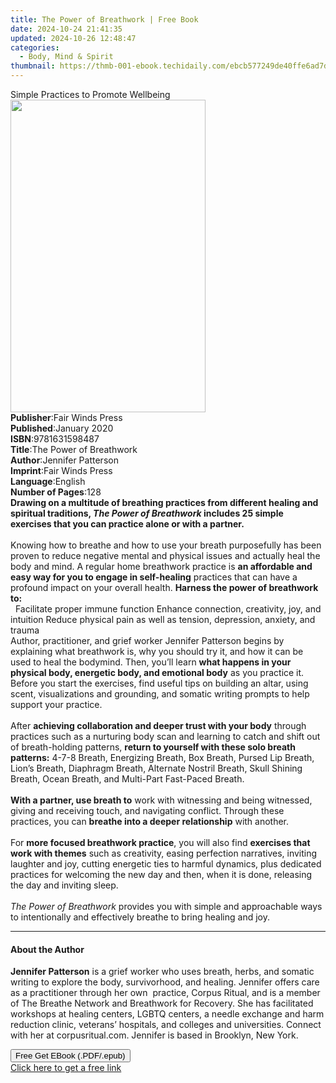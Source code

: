 ```yaml
---
title: The Power of Breathwork | Free Book
date: 2024-10-24 21:41:35
updated: 2024-10-26 12:48:47
categories:
  - Body, Mind & Spirit
thumbnail: https://thmb-001-ebook.techidaily.com/ebcb577249de40ffe6ad7dc98acc467e471b9fd407452613d612355defaa80cf.jpg
---
```

<main id="book-container">
  <div class="flex flex-col">
    <div class="book-brief flex-1 py-6 px-4 sm:p-6 md:py-10 md:px-8">
      <!-- brief-->
      <div class="book-brief-main">Simple Practices to Promote Wellbeing</div>
    </div>
    <div
      class="book-meta-info flex-1 grid gap-4 col-start-1 col-end-3 row-start-1 sm:mb-6 sm:grid-cols-4 lg:gap-6 lg:col-start-2 lg:row-end-6 lg:row-span-6 lg:mb-0"
    >
      <div
        class="book-meta-info-left place-content-center mt-4 p-4 text-sm leading-6 col-start-2 col-span-2 dark:text-slate-400"
      >
        <img
          class="w-full h-500 object-cover rounded-lg sm:h-255 sm:col-span-2 lg:col-span-full"
          src="https://img-001-ebook.techidaily.com/43b40d9205cc7ce5a7d0db237ffee74dd2999778bdd0dbdadaedf9efee224cba.jpg"
          alt=""
          width="312"
          height="500"
        />
      </div>
      <div
        class="book-meta-info-right mt-2 col-start-1 row-start-2 col-span-3 self-center"
      >
        <!-- meta data  -->
        <div class="flex flex-col px-4 md:px-8">
          <div class="flex-1">
            <strong>Publisher</strong>:<span class="px-2"
              >Fair Winds Press</span
            >
          </div>
          <div class="flex-1">
            <strong>Published</strong>:<span class="px-2">January 2020</span>
          </div>
          <div class="flex-1">
            <strong>ISBN</strong>:<span class="px-2">9781631598487</span>
          </div>
          <div class="flex-1">
            <strong>Title</strong>:<span class="px-2"
              >The Power of Breathwork</span
            >
          </div>
          <div class="flex-1">
            <strong>Author</strong>:<span class="px-2">Jennifer Patterson</span>
          </div>
          <div class="flex-1">
            <strong>Imprint</strong>:<span class="px-2">Fair Winds Press</span>
          </div>
          <div class="flex-1">
            <strong>Language</strong>:<span class="px-2">English</span>
          </div>
          <div class="flex-1">
            <strong>Number of Pages</strong>:<span class="px-2">128</span>
          </div>
        </div>
      </div>
    </div>
    <div class="book-description flex-1 py-6 px-4 sm:p-6 md:py-10 md:px-8">
      <div class="book-description-main">
        <div accordion-content="" id="description">
          <b
            >Drawing on a multitude of breathing practices from different
            healing and spiritual traditions,
            <i>The Power of Breathwork</i> includes 25 simple exercises that you
            can practice alone or with a partner. </b
          ><br /><br />
          Knowing how to breathe and how to use your breath purposefully has
          been proven to reduce negative mental and physical issues and actually
          heal the body and mind. A regular home breathwork practice is
          <b>an affordable and easy way for you to engage in self-healing</b>
          practices that can have a profound impact on your overall health.
          <b>Harness the power of breathwork to:</b><br />
          &nbsp; Facilitate proper immune function Enhance connection,
          creativity, joy, and intuition Reduce physical pain as well as
          tension, depression, anxiety, and trauma <br />
          Author, practitioner, and grief worker Jennifer Patterson begins by
          explaining what breathwork is, why you should try it, and how it can
          be used to heal the bodymind. Then, you’ll learn
          <b
            >what happens in your physical body, energetic body, and emotional
            body</b
          >
          as you practice it. Before you start the exercises, find useful tips
          on building an altar, using scent, visualizations and grounding, and
          somatic writing prompts to help support your practice.<br /><br />
          After
          <b>achieving collaboration and deeper trust with your body</b> through
          practices such as a nurturing body scan and learning to catch and
          shift out of breath-holding patterns,
          <b>return to yourself with these solo breath patterns:</b> 4-7-8
          Breath, Energizing Breath, Box Breath, Pursed Lip Breath, Lion’s
          Breath, Diaphragm Breath, Alternate Nostril Breath, Skull Shining
          Breath, Ocean Breath, and Multi-Part Fast-Paced Breath.<br /><br /><b
            >With a partner, use breath to</b
          >
          work with witnessing and being witnessed, giving and receiving touch,
          and navigating conflict. Through these practices, you can
          <b>breathe into a deeper relationship</b> with another.<br /><br />
          For <b>more focused breathwork practice</b>, you will also find
          <b>exercises that work with themes</b> such as creativity, easing
          perfection narratives, inviting laughter and joy, cutting energetic
          ties to harmful dynamics, plus dedicated practices for welcoming the
          new day and then, when it is done, releasing the day and inviting
          sleep.<br /><br /><i>The Power of Breathwork</i> provides you with
          simple and approachable ways to intentionally and effectively breathe
          to bring healing and joy.
        </div>
        <div class="accordion-fader"></div>
      </div>
    </div>
    <div class="book-excerpts flex-1 py-6 px-4 sm:p-6 md:py-10 md:px-8">
      <!-- excerpts-->
      <div class="book-excerpts-main">
        <hr />
        <h4 class="placeholder placeholder-heading">
          <span>About the Author</span>
        </h4>
        <p></p>
        <p>
          <b>Jennifer Patterson</b> is a grief worker who uses breath, herbs,
          and somatic writing to explore the body, survivorhood, and healing.
          Jennifer offers care as a practitioner through her own&nbsp; practice,
          Corpus Ritual, and is a member of The Breathe Network and Breathwork
          for Recovery. She has facilitated workshops at healing centers, LGBTQ
          centers, a needle exchange and harm reduction clinic, veterans’
          hospitals, and colleges and universities. Connect with her at
          corpusritual.com. Jennifer is based in Brooklyn, New York.
        </p>
        <p></p>
      </div>
    </div>
    <div
      class="book-about-author flex-1 py-6 px-4 sm:p-6 md:py-10 md:px-8"
    ></div>
    <div class="book-free-get flex-1 py-6 px-4 sm:p-6 md:py-10 md:px-8">
      <button
        id="btn-free-get"
        class="bg-blue-500 hover:bg-blue-700 text-white font-bold py-2 px-4 rounded"
      >
        Free Get EBook (.PDF/.epub)
      </button>
      <div id="countdown-display" class="px-2 text-lg mt-2"></div>
      <a
        id="free-link"
        class="hidden bg-blue-500 hover:bg-blue-700 text-white font-bold py-2 px-4 rounded"
        href="https://www.ebooks.com/en-us/book/210185662/the-power-of-breathwork/jennifer-patterson/"
        target="_blank"
        >Click here to get a free link</a
      >
    </div>
    <script>
      let countdownTime = 0;
      let countdownInterval = null;
      document
        .getElementById('btn-free-get')
        .addEventListener('click', startCountdown);
      function startCountdown() {
        countdownTime = new Date().getTime() + 60000 * 3;
        countdownInterval = setInterval(updateCountdown, 1000);
        document.getElementById('btn-free-get').disabled = true;
        document
          .getElementById('btn-free-get')
          .classList.add('bg-gray-500', 'cursor-not-allowed');
      }
      function updateCountdown() {
        let currentTime = new Date().getTime();
        let timeLeft = countdownTime - currentTime;
        let secondsLeft = Math.floor(timeLeft / 1000);
        document.getElementById('countdown-display').innerHTML =
          `Remaining time: ${secondsLeft} seconds.`;
        if (secondsLeft <= 0) {
          clearInterval(countdownInterval);
          document.getElementById('btn-free-get').classList.add('hidden');
          document.getElementById('free-link').classList.remove('hidden');
          document.getElementById('countdown-display').innerHTML = '';
        }
      }
    </script>
  </div>
</main>
